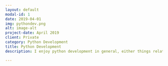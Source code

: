 ```yaml
---
layout: default
modal-id: 1
date: 2019-04-01
img: pythondev.png
alt: image-alt
project-date: April 2019
client: Private
category: Python Development
title: Python Development
description: I enjoy python development in general, either things related to data science or a software engineering project. I use Django and flask to create web applications and platforms.

---
```

